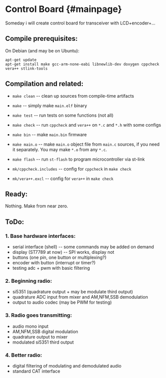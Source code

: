 # Control Board     {#mainpage}

Someday i will create control board for transceiver with LCD+encoder+...

## Compile prerequisites:

On Debian (and may be on Ubuntu):

```
apt-get update
apt-get install make gcc-arm-none-eabi libnewlib-dev doxygen cppcheck vera++ stlink-tools
```

## Compilation and related:

  * `make clean` -- clean up sources from compile-time artifacts
  * `make` -- simply make `main.elf` binary
  * `make test` -- run tests on some functions (not all)
  * `make check` -- run `cppcheck` and `vera++` on `*.c` and `*.h` with some configs
  * `make bin` -- make `main.bin` firmware
  * `make main.o` -- make `main.o` object file from `main.c` sources, if you need it separately. You may make `*.o` from any `*.c`.
  * `make flash` -- run `st-flash` to program microcontroller via st-link

  * `mk/cppcheck.includes` -- config for `cppcheck` in `make check`
  * `mk/vera++.excl` -- config for `vera++` in `make check`

## Ready:

Nothing. Make from near zero.

## ToDo:

### 1. Base hardware interfaces:

  * serial interface (shell) -- some commands may be added on demand
  * display (ST7789 at now) -- SPI works, display not
  * buttons (one pin, one button or multiplexing?)
  * encoder with button (interrupt or timer?)
  * testing adc + pwm with basic filtering

### 2. Beginning radio:

  * si5351 (quadrature output + may be modulate third output)
  * quadrature ADC input from mixer and AM,NFM,SSB demodulation
  * output to audio codec (may be PWM for testing)

### 3. Radio goes transmitting:

  * audio mono input
  * AM,NFM,SSB digital modulation
  * quadrature output to mixer
  * modulated si5351 third output

### 4. Better radio:

  * digital filtering of modulating and demodulated audio
  * standard CAT interface

